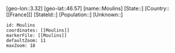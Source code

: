 ﻿---
location: [46.57,3.32]
mapzoom: [7,12] 
mapmarker: city 
type: City
tags:
- geo/City


SpocWebEntityId: 32613
isDeleted: false
confidential: public

---
[geo-lon::3.32]
[geo-lat::46.57]
[name::Moulins]
[State::]
[Country::[[France]]]
[StateId::]
[Population::]
[Unknown::]


```leaflet
id: Moulins
coordinates: [[Moulins]]
markerFile: [[Moulins]]
defaultZoom: 11 
maxZoom: 18
```
